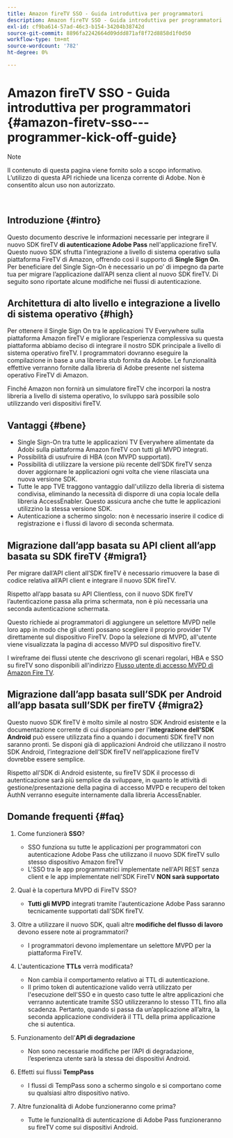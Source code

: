 ```yaml
---
title: Amazon fireTV SSO - Guida introduttiva per programmatori
description: Amazon fireTV SSO - Guida introduttiva per programmatori
exl-id: cf9ba614-57ad-46c3-b154-34204b38742d
source-git-commit: 8896fa2242664d09ddd871af8f72d8858d1f0d50
workflow-type: tm+mt
source-wordcount: '782'
ht-degree: 0%

---
```


# Amazon fireTV SSO - Guida introduttiva per programmatori {#amazon-firetv-sso---programmer-kick-off-guide}

>[!NOTE]
>
>Il contenuto di questa pagina viene fornito solo a scopo informativo. L’utilizzo di questa API richiede una licenza corrente di Adobe. Non è consentito alcun uso non autorizzato.

</br>

## Introduzione {#intro}

Questo documento descrive le informazioni necessarie per integrare il nuovo SDK fireTV **di autenticazione Adobe Pass** nell&#39;applicazione fireTV. Questo nuovo SDK sfrutta l&#39;integrazione a livello di sistema operativo sulla piattaforma FireTV di Amazon, offrendo così il supporto di **Single Sign On**. Per beneficiare del Single Sign-On è necessario un po’ di impegno da parte tua per migrare l’applicazione dall’API senza client al nuovo SDK fireTV. Di seguito sono riportate alcune modifiche nei flussi di autenticazione.

## Architettura di alto livello e integrazione a livello di sistema operativo {#high}

Per ottenere il Single Sign On tra le applicazioni TV Everywhere sulla piattaforma Amazon fireTV e migliorare l’esperienza complessiva su questa piattaforma abbiamo deciso di integrare il nostro SDK principale a livello di sistema operativo fireTV. I programmatori dovranno eseguire la compilazione in base a una libreria stub fornita da Adobe. Le funzionalità effettive verranno fornite dalla libreria di Adobe presente nel sistema operativo FireTV di Amazon.

Finché Amazon non fornirà un simulatore fireTV che incorpori la nostra libreria a livello di sistema operativo, lo sviluppo sarà possibile solo utilizzando veri dispositivi fireTV.

## Vantaggi {#bene}

* Single Sign-On tra tutte le applicazioni TV Everywhere alimentate da Adobi sulla piattaforma Amazon fireTV con tutti gli MVPD integrati.
* Possibilità di usufruire di HBA (con MVPD supportati).
* Possibilità di utilizzare la versione più recente dell’SDK fireTV senza dover aggiornare le applicazioni ogni volta che viene rilasciata una nuova versione SDK.
* Tutte le app TVE traggono vantaggio dall&#39;utilizzo della libreria di sistema condivisa, eliminando la necessità di disporre di una copia locale della libreria AccessEnabler. Questo assicura anche che tutte le applicazioni utilizzino la stessa versione SDK.
* Autenticazione a schermo singolo: non è necessario inserire il codice di registrazione e i flussi di lavoro di seconda schermata.

## Migrazione dall’app basata su API client all’app basata su SDK fireTV {#migra1}

Per migrare dall’API client all’SDK fireTV è necessario rimuovere la base di codice relativa all’API client e integrare il nuovo SDK fireTV.

Rispetto all’app basata su API Clientless, con il nuovo SDK fireTV l’autenticazione passa alla prima schermata, non è più necessaria una seconda autenticazione schermata.

Questo richiede ai programmatori di aggiungere un selettore MVPD nelle loro app in modo che gli utenti possano scegliere il proprio provider TV direttamente sul dispositivo FireTV. Dopo la selezione di MVPD, all&#39;utente viene visualizzata la pagina di accesso MVPD sul dispositivo fireTV.

I wireframe dei flussi utente che descrivono gli scenari regolari, HBA e SSO su fireTV sono disponibili all&#39;indirizzo [Flusso utente di accesso MVPD di Amazon Fire TV](https://xd.adobe.com/view/9058288e-4b67-43a1-9d5b-5f76ede6c51e/).

## Migrazione dall’app basata sull’SDK per Android all’app basata sull’SDK per fireTV {#migra2}

Questo nuovo SDK fireTV è molto simile al nostro SDK Android esistente e la documentazione corrente di cui disponiamo per l&#39;**integrazione dell&#39;SDK Android** <!--http://tve.helpdocsonline.com/android-technical-overview-->può essere utilizzata fino a quando i documenti SDK fireTV non saranno pronti. Se disponi già di applicazioni Android che utilizzano il nostro SDK Android, l’integrazione dell’SDK fireTV nell’applicazione fireTV dovrebbe essere semplice.

Rispetto all’SDK di Android esistente, su fireTV SDK il processo di autenticazione sarà più semplice da sviluppare, in quanto le attività di gestione/presentazione della pagina di accesso MVPD e recupero del token AuthN verranno eseguite internamente dalla libreria AccessEnabler.

## Domande frequenti {#faq}

1. Come funzionerà **SSO**?

   * SSO funziona su tutte le applicazioni per programmatori con autenticazione Adobe Pass che utilizzano il nuovo SDK fireTV sullo stesso dispositivo Amazon fireTV
   * L&#39;SSO tra le app programmatrici implementate nell&#39;API REST senza client e le app implementate nell&#39;SDK FireTV **NON sarà supportato**

1. Qual è la copertura MVPD di FireTV SSO?

   * **Tutti gli MVPD** integrati tramite l&#39;autenticazione Adobe Pass saranno tecnicamente supportati dall&#39;SDK fireTV.

1. Oltre a utilizzare il nuovo SDK, quali altre **modifiche del flusso di lavoro** devono essere note ai programmatori?

   * I programmatori devono implementare un selettore MVPD per la piattaforma FireTV.

1. L&#39;autenticazione **TTLs** verrà modificata?

   * Non cambia il comportamento relativo ai TTL di autenticazione.
   * Il primo token di autenticazione valido verrà utilizzato per l&#39;esecuzione dell&#39;SSO e in questo caso tutte le altre applicazioni che verranno autenticate tramite SSO utilizzeranno lo stesso TTL fino alla scadenza. Pertanto, quando si passa da un’applicazione all’altra, la seconda applicazione condividerà il TTL della prima applicazione che si autentica.

1. Funzionamento dell&#39;**API di degradazione**

   * Non sono necessarie modifiche per l’API di degradazione, l’esperienza utente sarà la stessa dei dispositivi Android.

1. Effetti sui flussi **TempPass**

   * I flussi di TempPass sono a schermo singolo e si comportano come su qualsiasi altro dispositivo nativo.

1. Altre funzionalità di Adobe funzioneranno come prima?

   * Tutte le funzionalità di autenticazione di Adobe Pass funzioneranno su fireTV come sui dispositivi Android.
